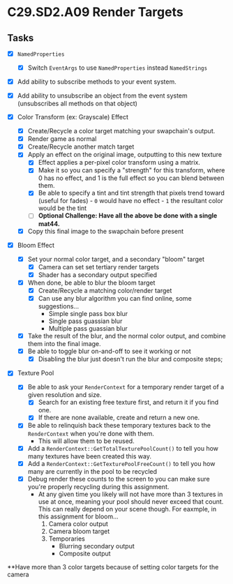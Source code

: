 C29.SD2.A09 Render Targets
======

## Tasks
- [x] `NamedProperties`
    - [x] Switch `EventArgs` to use `NamedProperties` instead `NamedStrings`
- [x] Add ability to subscribe methods to your event system. 
- [x] Add ability to unsubscribe an object from the event system (unsubscribes all methods on that object)

- [x] Color Transform (ex: Grayscale) Effect
    - [x] Create/Recycle a color target matching your swapchain's output.
    - [x] Render game as normal
    - [x] Create/Recycle another match target
    - [x] Apply an effect on the original image, outputting to this new texture
        - [x] Effect applies a per-pixel color transform using a matrix. 
        - [x] Make it so you can specify a "strength" for this transform, where 0 
              has no effect, and 1 is the full effect so you can blend between them.
        - [x] Be able to specify a tint and tint strength that pixels trend toward (useful for fades)
              - `0` would have no effect
              - `1` the resultant color would be the tint 
        - [ ] **Optional Challenge: Have all the above be done with a single mat44.**
    - [x] Copy this final image to the swapchain before present
   
- [x] Bloom Effect
    - [x] Set your normal color target, and a secondary "bloom" target
        - [x] Camera can set set tertiary render targets
        - [x] Shader has a secondary output specified
    - [x] When done, be able to blur the bloom target
        - [x] Create/Recycle a matching color/render target
        - [x] Can use any blur algorithm you can find online, some suggestions...
            - Simple single pass box blur
            - Single pass guassian blur
            - Multiple pass guassian blur
    - [x] Take the result of the blur, and the normal color output, and combine them
          into the final image.
    - [x] Be able to toggle blur on-and-off to see it working or not
        - [x] Disabling the blur just doesn't run the blur and composite steps;

- [x] Texture Pool
    - [x] Be able to ask your `RenderContext` for a temporary render target of a given resolution and size.
        - [x] Search for an existing free texture first, and return it if you find one.
        - [x] If there are none available, create and return a new one.
    - [x] Be able to relinquish back these temporary textures back to the `RenderContext` when you're done with them.
        - This will allow them to be reused.
    - [x] Add a `RenderContext::GetTotalTexturePoolCount()` to tell you how many textures have been created this way.
    - [x] Add a `RenderContext::GetTexturePoolFreeCount()` to tell you how many are currently in the pool to be recycled
    - [x] Debug render these counts to the screen to you can make sure you're properly recycling during this assignment.
        - At any given time you likely will not have more than 3 textures in use at once, meaning your pool should never exceed that count.  This can really depend on your scene though.  For eaxmple, in this assignment for bloom... 
          1. Camera color output
          2. Camera bloom target
          3. Temporaries
             - Blurring secondary output
             - Composite output 

**Have more than 3 color targets because of setting color targets for the camera